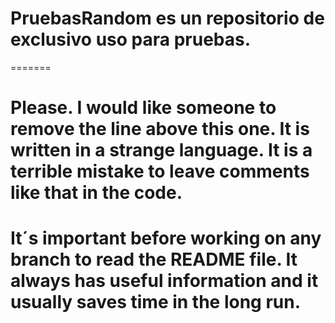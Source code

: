 # PruebasRandom es un repositorio de exclusivo uso para pruebas.
=======
# Please. I would like someone to remove the line above this one. It is written in a strange language. It is a terrible mistake to leave comments like that in the code.

# It´s important before working on any branch to read the README file. It always has useful information and it usually saves time in the long run.

